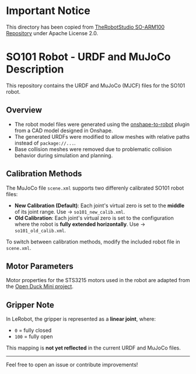 # Important Notice

This directory has been copied from [TheRobotStudio SO-ARM100 Repository](https://github.com/TheRobotStudio/SO-ARM100) under Apache License 2.0.

# SO101 Robot - URDF and MuJoCo Description

This repository contains the URDF and MuJoCo (MJCF) files for the SO101 robot.

## Overview

- The robot model files were generated using the [onshape-to-robot](https://github.com/Rhoban/onshape-to-robot) plugin from a CAD model designed in Onshape.
- The generated URDFs were modified to allow meshes with relative paths instead of `package://...`.
- Base collision meshes were removed due to problematic collision behavior during simulation and planning.

## Calibration Methods

The MuJoCo file `scene.xml` supports two differenly calibrated SO101 robot files:

- **New Calibration (Default)**: Each joint's virtual zero is set to the **middle** of its joint range. Use -> `so101_new_calib.xml`.
- **Old Calibration**: Each joint's virtual zero is set to the configuration where the robot is **fully extended horizontally**. Use -> `so101_old_calib.xml`.

To switch between calibration methods, modify the included robot file in `scene.xml`.

## Motor Parameters

Motor properties for the STS3215 motors used in the robot are adapted from the [Open Duck Mini project](https://github.com/apirrone/Open_Duck_Mini).

## Gripper Note

In LeRobot, the gripper is represented as a **linear joint**, where:

* `0` = fully closed
* `100` = fully open

This mapping is **not yet reflected** in the current URDF and MuJoCo files.

---

Feel free to open an issue or contribute improvements!
